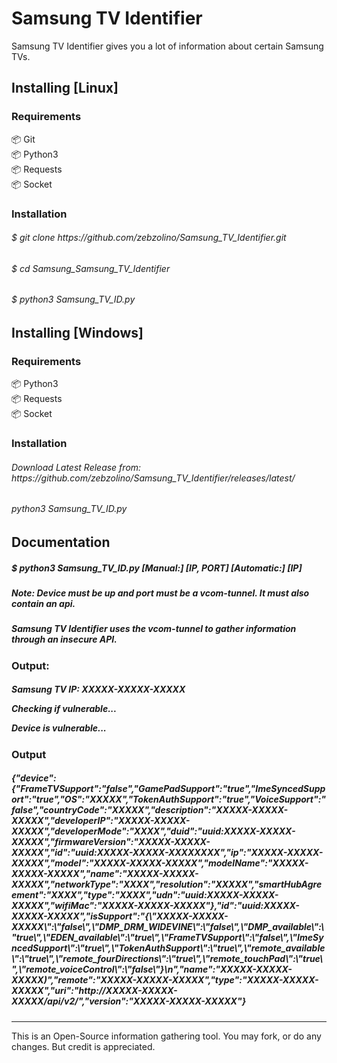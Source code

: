 Samsung TV Identifier
====

Samsung TV Identifier gives you a lot of information about certain Samsung TVs.


Installing [Linux]
----------
<h3>Requirements</h3>
📦 Git
<br>
📦 Python3
<br>
📦 Requests
<br>
📦 Socket

<h3>Installation</h3>
<h6>$ git clone https://github.com/zebzolino/Samsung_TV_Identifier.git</h6>
<h6>$ cd Samsung_Samsung_TV_Identifier</h6>
<h6>$ python3 Samsung_TV_ID.py</h6>


    
Installing [Windows]
----------
<h3>Requirements</h3>
📦 Python3
<br>
📦 Requests
<br>
📦 Socket

<h3>Installation</h3>
<h6>Download Latest Release from: https://github.com/zebzolino/Samsung_TV_Identifier/releases/latest/</h6>
<h6>python3 Samsung_TV_ID.py</h6>
    

Documentation
------------
<h5> $ python3 Samsung_TV_ID.py [Manual:] [IP, PORT] [Automatic:] [IP] </h5>
<h5>Note: Device must be up and port must be a vcom-tunnel. It must also contain an api.</h5>

<h5>Samsung TV Identifier uses the vcom-tunnel to gather information through an insecure API.</h5>



<h3>Output:</h3>
<h5>Samsung TV IP: XXXXX-XXXXX-XXXXX

Checking if vulnerable...


Device is vulnerable...


<h3>Output</h43>

<h5>{"device":{"FrameTVSupport":"false","GamePadSupport":"true","ImeSyncedSupport":"true","OS":"XXXXX","TokenAuthSupport":"true","VoiceSupport":"false","countryCode":"XXXXX","description":"XXXXX-XXXXX-XXXXX","developerIP":"XXXXX-XXXXX-XXXXX","developerMode":"XXXX","duid":"uuid:XXXXX-XXXXX-XXXXX","firmwareVersion":"XXXXX-XXXXX-XXXXX","id":"uuid:XXXXX-XXXXX-XXXXXXXX","ip":"XXXXX-XXXXX-XXXXX","model":"XXXXX-XXXXX-XXXXX","modelName":"XXXXX-XXXXX-XXXXX","name":"XXXXX-XXXXX-XXXXX","networkType":"XXXX","resolution":"XXXXX","smartHubAgreement":"XXXX","type":"XXXX","udn":"uuid:XXXXX-XXXXX-XXXXX","wifiMac":"XXXXX-XXXXX-XXXXX"},"id":"uuid:XXXXX-XXXXX-XXXXX","isSupport":"{\"XXXXX-XXXXX-XXXXX\":\"false\",\"DMP_DRM_WIDEVINE\":\"false\",\"DMP_available\":\"true\",\"EDEN_available\":\"true\",\"FrameTVSupport\":\"false\",\"ImeSyncedSupport\":\"true\",\"TokenAuthSupport\":\"true\",\"remote_available\":\"true\",\"remote_fourDirections\":\"true\",\"remote_touchPad\":\"true\",\"remote_voiceControl\":\"false\"}\n","name":"XXXXX-XXXXX-XXXXX)","remote":"XXXXX-XXXXX-XXXXX","type":"XXXXX-XXXXX-XXXXX","uri":"http://XXXXX-XXXXX-XXXXX/api/v2/","version":"XXXXX-XXXXX-XXXXX"}</h5>

------------
This is an Open-Source information gathering tool. You may fork, or do any changes. But credit is appreciated.
